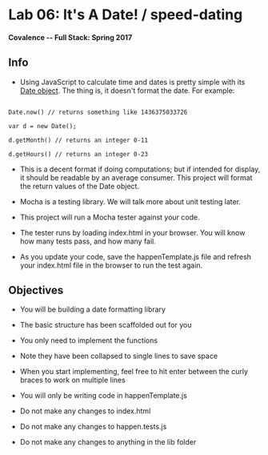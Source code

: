 # Lab 06: It's A Date! / speed-dating

#### Covalence -- Full Stack: Spring 2017

## Info

* Using JavaScript to calculate time and dates is pretty simple with its [Date object](https://developer.mozilla.org/en-US/docs/Web/JavaScript/Reference/Global_Objects/Date). The thing is, it doesn't format the date. For example:

```

Date.now() // returns something like 1436375033726

var d = new Date();

d.getMonth() // returns an integer 0-11

d.getHours() // returns an integer 0-23

```

* This is a decent format if doing computations; but if intended for display, it should be readable by an average consumer. This project will format the return values of the Date object.

* Mocha is a testing library. We will talk more about unit testing later.

* This project will run a Mocha tester against your code.

* The tester runs by loading index.html in your browser. You will know how many tests pass, and how many fail.

* As you update your code, save the happenTemplate.js file and refresh your index.html file in the browser to run the test again.

## Objectives

* You will be building a date formatting library

* The basic structure has been scaffolded out for you

* You only need to implement the functions

* Note they have been collapsed to single lines to save space

* When you start implementing, feel free to hit enter between the curly braces to work on multiple lines

* You will only be writing code in happenTemplate.js

* Do not make any changes to index.html

* Do not make any changes to happen.tests.js

* Do not make any changes to anything in the lib folder
